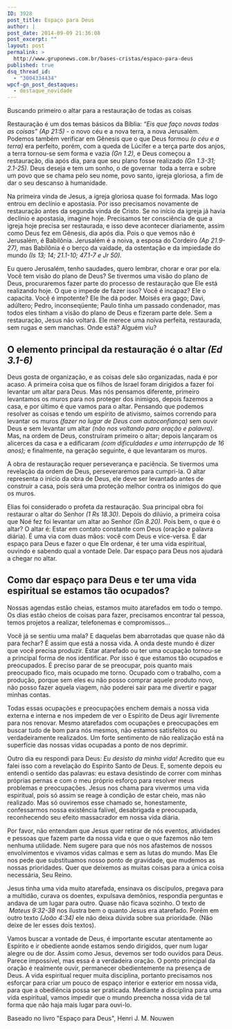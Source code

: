 ```yaml
---
ID: 3928
post_title: Espaço para Deus
author: |
post_date: 2014-09-09 21:36:08
post_excerpt: ""
layout: post
permalink: >
  http://www.gruponews.com.br/bases-cristas/espaco-para-deus
published: true
dsq_thread_id:
  - "3004334434"
wpcf-gn_post_destaques:
  - destaque_novidade
---
```

<p class="lead">Buscando primeiro o altar para a restauração de todas as coisas</p>
Restauração é um dos temas básicos da Bíblia: <i>“Eis que faço novas todas as coisas” (Ap 21:5) -</i> o novo céu e a nova terra, a nova Jerusalém. Podemos também verificar em Gênesis que o que Deus formou <i>(o céu e a terra)</i> era perfeito, porém, com a queda de Lúcifer e a terça parte dos anjos, a terra tornou-se sem forma e vazia <i>(Gn 1.2),</i> e Deus começou a restauração, dia após dia, para que seu plano fosse realizado <i>(Gn 1.3-31; 2.1-25).</i> Deus deseja e tem um sonho, o de governar  toda a terra e sobre um povo que se chama pelo seu nome, povo santo, igreja gloriosa, a fim de dar o seu descanso à humanidade.

Na primeira vinda de Jesus, a igreja gloriosa quase foi formada. Mas logo entrou em declínio e apostasia. Por isso precisamos novamente de restauração antes da segunda vinda de Cristo. Se no início da igreja já havia declínio e apostasia, imagine hoje. Precisamos ter consciência de que a igreja hoje precisa ser restaurada, e isso deve acontecer diariamente, assim como Deus fez em Gênesis, dia após dia. Pois o que vemos não é Jerusalém, é Babilônia. Jerusalém é a noiva, a esposa do Cordeiro <i>(Ap 21.9-27),</i> mas Babilônia é o berço da vaidade, da ostentação e da impiedade do mundo <i>(Is 13; 14; 21.1-10; 47.1-7 e Jr 50).</i>

Eu quero Jerusalém, tenho saudades, quero lembrar, chorar e orar por ela. Você tem visão do plano de Deus? Se tivermos uma visão do plano de Deus, procuraremos fazer parte do processo de restauração que Ele está realizando hoje. O que o impede de fazer isso? Você é incapaz? Ele o capacita. Você é impotente? Ele lhe dá poder. Moisés era gago; Davi, adúltero; Pedro, inconseqüente; Paulo tinha um passado condenador, mas todos eles tinham a visão do plano de Deus e fizeram parte dele. Sem a restauração, Jesus não voltará. Ele merece uma noiva perfeita, restaurada, sem rugas e sem manchas. Onde está? Alguém viu?
<h2>O elemento principal da restauração é o altar <i>(Ed 3.1-6)</i></h2>
Deus gosta de organização, e as coisas dele são organizadas, nada é por acaso. A primeira coisa que os filhos de Israel foram dirigidos a fazer foi levantar um altar para Deus. Mas nós pensamos diferente, primeiro levantamos os muros para nos proteger dos inimigos, depois fazemos a casa, e por último é que vamos para o altar. Pensando que podemos resolver as coisas e tendo um espírito de ativismo, saímos correndo para levantar os muros <i>(fazer no lugar de Deus com autoconfiança)</i> sem ouvir Deus e sem levantar um altar<i> (não nos voltando para oração e palavra)</i>. Mas, na ordem de Deus, construíram primeiro o altar; depois lançaram os alicerces da casa e a edificaram <i>(com dificuldades e uma interrupção de 16 anos);</i> e finalmente, na geração seguinte, é que levantaram os muros.

A obra de restauração requer perseverança e paciência. Se tivermos uma revelação da ordem de Deus, perseveraremos para cumpri-la. O altar representa o início da obra de Deus, ele deve ser levantado antes de construir a casa, pois será uma proteção melhor contra os inimigos do que os muros.

Elias foi considerado o profeta da restauração. Sua principal obra foi restaurar o altar do Senhor <i>(1 Rs 18.30)</i>. Depois do dilúvio, a primeira coisa que Noé fez foi levantar um altar ao Senhor <i>(Gn 8.20)</i>. Pois bem, o que é o altar? O altar é: Estar em contato constante com Deus (oração e palavra diária). É uma via com duas mãos: você com Deus e vice-versa. É dar espaço para Deus e fazer o que Ele ordenar, é ter uma vida espiritual, ouvindo e sabendo qual a vontade Dele. Dar espaço para Deus nos ajudará a chegar no altar.<strong><strong> </strong></strong>
<h2>Como dar espaço para Deus e ter uma vida espiritual se estamos tão ocupados?</h2>
Nossas agendas estão cheias, estamos muito atarefados em todo o tempo. Os dias estão cheios de coisas para fazer, precisamos encontrar tal pessoa, temos projetos a realizar, telefonemas e compromissos...

Você já se sentiu uma mala? E daquelas bem abarrotadas que quase não dá para fechar? É assim que está a nossa vida. A onda deste mundo é dizer que você precisa produzir. Estar atarefado ou ter uma ocupação tornou-se a principal forma de nos identificar. Por isso é que estamos tão ocupados e preocupados. É preciso parar de se preocupar, pois quanto mais preocupado fico, mais ocupado me torno. Ocupado com o trabalho, com a produção, porque sem eles eu não posso comprar aquele produto novo, não posso fazer aquela viagem, não poderei sair para me divertir e pagar minhas contas.

Todas essas ocupações e preocupações enchem demais a nossa vida externa e interna e nos impedem de ver o Espírito de Deus agir livremente para nos renovar. Mesmo atarefados com ocupações e preocupações em buscar tudo de bom para nós mesmos, não estamos satisfeitos ou verdadeiramente realizados. Um forte sentimento de não realização está na superfície das nossas vidas ocupadas a ponto de nos deprimir.

Outro dia eu respondi para Deus:<i> Eu desisto da minha vida!</i> Acredito que eu falei isso com a revelação do Espírito Santo de Deus. E, somente depois eu entendi o sentido das palavras: eu estava desistindo de correr com minhas próprias pernas e com o meu próprio esforço para resolver meus problemas e preocupações. Jesus nos chama para vivermos uma vida espiritual, pois só assim se reage à condição de estar cheio, mas não realizado. Mas só ouviremos esse chamado se, honestamente, confessarmos nossa existência falível, desabrigada e preocupada, reconhecendo seu efeito massacrador em nossa vida diária.

Por favor, não entendam que Jesus quer retirar de nós eventos, atividades e pessoas que fazem parte da nossa vida e que o que fazemos não tem nenhuma utilidade. Nem sugere para que nós nos afastemos de nossos envolvimentos e vivamos vidas calmas e sem as lutas do mundo. Mas Ele nos pede que substituamos nosso ponto de gravidade, que mudemos as nossas prioridades. Quer que deixemos as muitas coisas para a única coisa necessária, Seu Reino.

Jesus tinha uma vida muito atarefada, ensinava os discípulos, pregava para a multidão, curava os doentes, expulsava demônios, respondia perguntas e andava de um lugar para outro. Quase não ficava sozinho. O texto de  <i>Mateus 9:32-38</i> nos ilustra bem o quanto Jesus era atarefado. Porém em outro texto <i>(João 4:34)</i> ele não deixa dúvida sobre sua prioridade. (Não deixe de ler esses dois textos).

Vamos buscar a vontade de Deus, é importante escutar atentamente ao Espírito e ir obediente aonde estamos sendo dirigidos, quer num lugar alegre ou de dor. Assim como Jesus, devemos ser todo ouvidos para Deus. Parece impossível, mas essa é a verdadeira oração. O ponto principal da oração é realmente ouvir, permanecer obedientemente na presença de Deus. A vida espiritual requer muita disciplina, portanto precisamos nos esforçar para criar um pouco de espaço interior e exterior em nossa vida, para que a obediência possa ser praticada. Mediante a disciplina para uma vida espiritual, vamos impedir que o mundo preencha nossa vida de tal forma que não haja mais lugar para ouvi-lo.

Baseado no livro "Espaço para Deus", Henri J. M. Nouwen